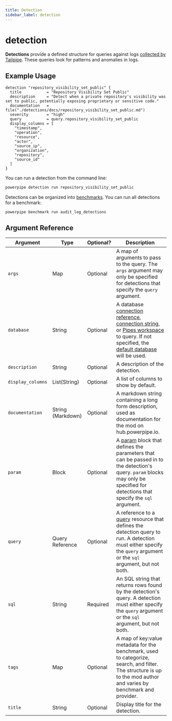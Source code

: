 ```yaml
---
title: Detection
sidebar_label: detection
---
```


# detection

**Detections** provide a defined structure for queries against logs [collected by Tailpipe](https://tailpipe.io/docs). These queries look for patterns and anomalies in logs.

## Example Usage

```hcl
detection "repository_visibility_set_public" {
  title           = "Repository Visibility Set Public"
  description     = "Detect when a private repository's visibility was set to public, potentially exposing proprietary or sensitive code."
  documentation   = file("./detections/docs/repository_visibility_set_public.md")
  severity        = "high"
  query           = query.repository_visibility_set_public
  display_columns = [
    "timestamp",
    "operation",
    "resource",
    "actor",
    "source_ip",
    "organization",
    "repository",
    "source_id"
  ]
}
```

You can run a detection from the command line:

```bash
powerpipe detection run repository_visibility_set_public
```

Detections can be organized into [benchmarks](https://powerpipe.io/docs/powerpipe-hcl/benchmark). You can run all detections for a benchmark:

```bash
powerpipe benchmark run audit_log_detections
```

## Argument Reference
| Argument | Type | Optional? | Description
|-|-|-|-
| `args` | Map | Optional| A map of arguments to pass to the query. The `args` argument may only be specified for detections that specify the `query` argument. 
| `database` | String |  Optional| A database [connection reference](/docs/reference/config-files/connection), [connection string](/docs/powerpipe-hcl/query#connection-strings), or [Pipes workspace](/docs/run/workspaces#implicit-workspaces) to query.  If not specified, the [default database](/docs/run#selecting-a-database ) will be used.
| `description` | String| Optional| A description of the detection.
| `display_columns` | List(String) | Optional | A list of columns to show by default.
| `documentation` | String (Markdown)| Optional | A markdown string containing a long form description, used as documentation for the mod on hub.powerpipe.io. 
| `param` | Block | Optional| A [param](/docs/powerpipe-hcl/query#param) block that defines the parameters that can be passed in to the detection's query.  `param` blocks may only be specified for detections that specify the `sql` argument. 
| `query` | Query Reference | Optional | A reference to a [query](/docs/powerpipe-hcl/query) resource that defines the detection query to run. A detection must either specify the `query` argument or the `sql` argument, but not both.
| `sql` | String | Required | An SQL string that returns rows found by the detection's query. A detection must either specify the `query` argument or the `sql` argument, but not both.
| `tags` | Map | Optional | A map of key:value metadata for the benchmark, used to categorize, search, and filter.  The structure is up to the mod author and varies by benchmark and provider. 
| `title` | String | Optional | Display title for the detection.
